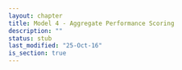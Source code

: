 ```yaml
---
layout: chapter
title: Model 4 - Aggregate Performance Scoring
description: ""
status: stub
last_modified: "25-Oct-16"
is_section: true
---
```

